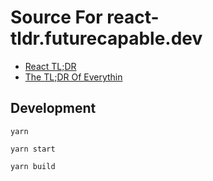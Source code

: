 # Source For react-tldr.futurecapable.dev
* [React TL;DR](react-tldr.futurecapable.dev)
* [The TL;DR Of Everythin](https://tldr.ostera.io/)

## Development

`yarn`

`yarn start`

`yarn build`
